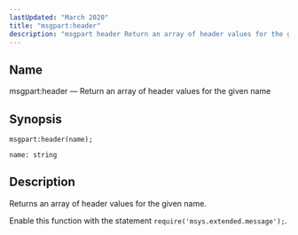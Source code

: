 ```yaml
---
lastUpdated: "March 2020"
title: "msgpart:header"
description: "msgpart header Return an array of header values for the given name msgpart header name Returns an array of header values for the given name Enable this function with the statement require msys extended message..."
---
```


<a name="lua.ref.msgpart_header"></a> 
## Name

msgpart:header — Return an array of header values for the given name

<a name="idp25749552"></a> 
## Synopsis

`msgpart:header(name);`

`name: string`<a name="idp25752224"></a> 
## Description

Returns an array of header values for the given name.

Enable this function with the statement `require('msys.extended.message');`.